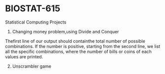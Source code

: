 # BIOSTAT-615
Statistical Computing Projects

1) Changing money problem,using Divide and Conquer

Thefirst line of our output should containthe total number of possible combinations. If the number is positive, starting from the second line, we list all the specific combinations, where the number of bills or coins of each values are printed.

2) Unscrambler game
